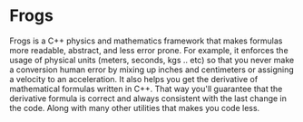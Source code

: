 # Frogs
Frogs is a C++ physics and mathematics framework that makes formulas more readable, abstract, and less error prone. For example, it enforces the usage of physical units (meters, seconds, kgs .. etc) so that you never make a conversion human error by mixing up inches and centimeters or assigning a velocity to an acceleration. It also helps you get the derivative of mathematical formulas written in C++. That way you'll guarantee that the derivative formula is correct and always consistent with the last change in the code. Along with many other utilities that makes you code less.
